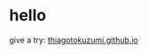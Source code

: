 # hello

give a try: <a href="thiagotokuzumi.github.io" target="_blank">thiagotokuzumi.github.io</a>
